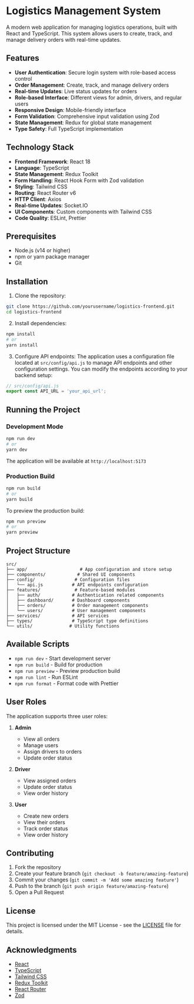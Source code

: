 # Logistics Management System

A modern web application for managing logistics operations, built with React and TypeScript. This system allows users to create, track, and manage delivery orders with real-time updates.

## Features

- **User Authentication**: Secure login system with role-based access control
- **Order Management**: Create, track, and manage delivery orders
- **Real-time Updates**: Live status updates for orders
- **Role-based Interface**: Different views for admin, drivers, and regular users
- **Responsive Design**: Mobile-friendly interface
- **Form Validation**: Comprehensive input validation using Zod
- **State Management**: Redux for global state management
- **Type Safety**: Full TypeScript implementation

## Technology Stack

- **Frontend Framework**: React 18
- **Language**: TypeScript
- **State Management**: Redux Toolkit
- **Form Handling**: React Hook Form with Zod validation
- **Styling**: Tailwind CSS
- **Routing**: React Router v6
- **HTTP Client**: Axios
- **Real-time Updates**: Socket.IO
- **UI Components**: Custom components with Tailwind CSS
- **Code Quality**: ESLint, Prettier

## Prerequisites

- Node.js (v14 or higher)
- npm or yarn package manager
- Git

## Installation

1. Clone the repository:
```bash
git clone https://github.com/yourusername/logistics-frontend.git
cd logistics-frontend
```

2. Install dependencies:
```bash
npm install
# or
yarn install
```

3. Configure API endpoints:
   The application uses a configuration file located at `src/config/api.js` to manage API endpoints and other configuration settings. You can modify the endpoints according to your backend setup:

```javascript
// src/config/api.js
export const API_URL = 'your_api_url';
```

## Running the Project

### Development Mode

```bash
npm run dev
# or
yarn dev
```

The application will be available at `http://localhost:5173`

### Production Build

```bash
npm run build
# or
yarn build
```

To preview the production build:
```bash
npm run preview
# or
yarn preview
```

## Project Structure

```
src/
├── app/                    # App configuration and store setup
├── components/            # Shared UI components
├── config/               # Configuration files
│   └── api.js           # API endpoints configuration
├── features/             # Feature-based modules
│   ├── auth/            # Authentication related components
│   ├── dashboard/       # Dashboard components
│   ├── orders/          # Order management components
│   └── users/           # User management components
├── services/            # API services
├── types/               # TypeScript type definitions
└── utils/              # Utility functions
```

## Available Scripts

- `npm run dev` - Start development server
- `npm run build` - Build for production
- `npm run preview` - Preview production build
- `npm run lint` - Run ESLint
- `npm run format` - Format code with Prettier

## User Roles

The application supports three user roles:

1. **Admin**
   - View all orders
   - Manage users
   - Assign drivers to orders
   - Update order status

2. **Driver**
   - View assigned orders
   - Update order status
   - View order history

3. **User**
   - Create new orders
   - View their orders
   - Track order status
   - View order history

## Contributing

1. Fork the repository
2. Create your feature branch (`git checkout -b feature/amazing-feature`)
3. Commit your changes (`git commit -m 'Add some amazing feature'`)
4. Push to the branch (`git push origin feature/amazing-feature`)
5. Open a Pull Request

## License

This project is licensed under the MIT License - see the [LICENSE](LICENSE) file for details.

## Acknowledgments

- [React](https://reactjs.org/)
- [TypeScript](https://www.typescriptlang.org/)
- [Tailwind CSS](https://tailwindcss.com/)
- [Redux Toolkit](https://redux-toolkit.js.org/)
- [React Router](https://reactrouter.com/)
- [Zod](https://zod.dev/)
